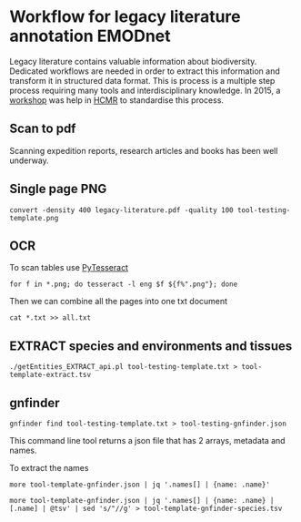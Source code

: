 # Workflow for legacy literature annotation EMODnet

Legacy literature contains valuable information about biodiversity. Dedicated workflows are needed in order to extract this information and transform it in structured data format. This is process is a multiple step process requiring many tools and interdisciplinary knowledge. In 2015, a [workshop](httpse//riojournal.com/articles.php?journal_name=rio&id=10445) was help in [HCMR](https://www.hcmr.gr/en/) to standardise this process. 

## Scan to pdf

Scanning expedition reports, research articles and books has been well underway.

## Single page PNG

```
convert -density 400 legacy-literature.pdf -quality 100 tool-testing-template.png
```

## OCR
To scan tables use [PyTesseract](https://fazlurnu.com/2020/06/23/text-extraction-from-a-table-image-using-pytesseract-and-opencv/)

```
for f in *.png; do tesseract -l eng $f ${f%".png"}; done
```

Then we can combine all the pages into one txt document

```
cat *.txt >> all.txt
```

## EXTRACT species and environments and tissues

```
./getEntities_EXTRACT_api.pl tool-testing-template.txt > tool-template-extract.tsv
```

## gnfinder


```
gnfinder find tool-testing-template.txt > tool-testing-gnfinder.json
```

This command line tool returns a json file that has 2 arrays, metadata and names.

To extract the names

```
more tool-template-gnfinder.json | jq '.names[] | {name: .name}'

more tool-template-gnfinder.json | jq '.names[] | {name: .name} | [.name] | @tsv' | sed 's/"//g' > tool-template-gnfinder-species.tsv
```

